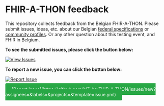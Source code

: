 # FHIR-A-THON feedback

This repository collects feedback from the Belgian FHIR-A-THON.
Please submit issues, ideas, etc. about our Belgian [federal specifications](https://ehealth.fgov.be/standards/fhir/) or [community profiles](https://hl7belgium.org/profiles/fhir/).
Or any other question about this testing event, and FHIR in Belgium.

**To see the submitted issues, please click the button below:**

[![View Issues](https://img.shields.io/badge/View%20issues-17cf97?style=for-the-badge)](https://github.com/hl7-be/FHIR-A-THON/issues)

**To report a new issue, you can click the button below:**

[![Report Issue](https://img.shields.io/badge/New%20issue-a39b02?style=for-the-badge)](https://github.com/hl7-be/FHIR-A-THON/issues/new?assignees=&labels=&projects=&template=issue.yml)

<span style="background-color: #28a745; color: #ffffff; padding: 10px 20px; border-radius: 4px;">
  [Report Issue](https://github.com/hl7-be/FHIR-A-THON/issues/new?assignees=&labels=&projects=&template=issue.yml)
</span>

